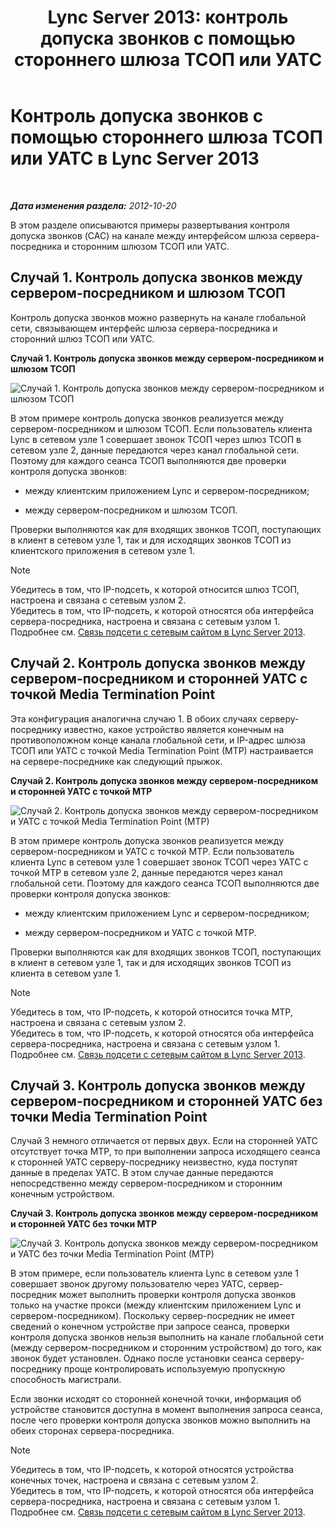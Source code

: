 ﻿---
title: 'Lync Server 2013: контроль допуска звонков с помощью стороннего шлюза ТСОП или УАТС'
TOCTitle: Контроль допуска звонков с помощью стороннего шлюза ТСОП или УАТС
ms:assetid: 95dc4ceb-bcad-48ee-86ec-af911727f853
ms:mtpsurl: https://technet.microsoft.com/ru-ru/library/Gg398762(v=OCS.15)
ms:contentKeyID: 49310567
ms.date: 05/19/2016
mtps_version: v=OCS.15
ms.translationtype: HT
---

# Контроль допуска звонков с помощью стороннего шлюза ТСОП или УАТС в Lync Server 2013

 

_**Дата изменения раздела:** 2012-10-20_

В этом разделе описываются примеры развертывания контроля допуска звонков (CAC) на канале между интерфейсом шлюза сервера-посредника и сторонним шлюзом ТСОП или УАТС.

## Случай 1. Контроль допуска звонков между сервером-посредником и шлюзом ТСОП

Контроль допуска звонков можно развернуть на канале глобальной сети, связывающем интерфейс шлюза сервера-посредника и сторонний шлюз ТСОП или УАТС.

**Случай 1. Контроль допуска звонков между сервером-посредником и шлюзом ТСОП**

![Случай 1. Контроль допуска звонков между сервером-посредником и шлюзом ТСОП](images/Gg398762.4bebf9ee-2732-4ea6-bbe5-0269b2903d8c(OCS.15).jpg "Случай 1. Контроль допуска звонков между сервером-посредником и шлюзом ТСОП")

В этом примере контроль допуска звонков реализуется между сервером-посредником и шлюзом ТСОП. Если пользователь клиента Lync в сетевом узле 1 совершает звонок ТСОП через шлюз ТСОП в сетевом узле 2, данные передаются через канал глобальной сети. Поэтому для каждого сеанса ТСОП выполняются две проверки контроля допуска звонков:

  - между клиентским приложением Lync и сервером-посредником;

  - между сервером-посредником и шлюзом ТСОП.

Проверки выполняются как для входящих звонков ТСОП, поступающих в клиент в сетевом узле 1, так и для исходящих звонков ТСОП из клиентского приложения в сетевом узле 1.

> [!note]  
> Убедитесь в том, что IP-подсеть, к которой относится шлюз ТСОП, настроена и связана с сетевым узлом 2.<br />Убедитесь в том, что IP-подсеть, к которой относятся оба интерфейса сервера-посредника, настроена и связана с сетевым узлом 1.<br />Подробнее см. <a href="lync-server-2013-associate-a-subnet-with-a-network-site.md">Связь подсети с сетевым сайтом в Lync Server 2013</a>.

## Случай 2. Контроль допуска звонков между сервером-посредником и сторонней УАТС с точкой Media Termination Point

Эта конфигурация аналогична случаю 1. В обоих случаях серверу-посреднику известно, какое устройство является конечным на противоположном конце канала глобальной сети, и IP-адрес шлюза ТСОП или УАТС с точкой Media Termination Point (MTP) настраивается на сервере-посреднике как следующий прыжок.

**Случай 2. Контроль допуска звонков между сервером-посредником и сторонней УАТС с точкой MTP**

![Случай 2. Контроль допуска звонков между сервером-посредником и УАТС с точкой Media Termination Point (MTP)](images/Gg398762.1c0b5263-c053-4cca-842f-85dd670760c8(OCS.15).jpg "Случай 2. Контроль допуска звонков между сервером-посредником и УАТС с точкой Media Termination Point (MTP)")

В этом примере контроль допуска звонков реализуется между сервером-посредником и УАТС с точкой MTP. Если пользователь клиента Lync в сетевом узле 1 совершает звонок ТСОП через УАТС с точкой MTP в сетевом узле 2, данные передаются через канал глобальной сети. Поэтому для каждого сеанса ТСОП выполняются две проверки контроля допуска звонков:

  - между клиентским приложением Lync и сервером-посредником;

  - между сервером-посредником и УАТС с точкой MTP.

Проверки выполняются как для входящих звонков ТСОП, поступающих в клиент в сетевом узле 1, так и для исходящих звонков ТСОП из клиента в сетевом узле 1.

> [!note]  
> Убедитесь в том, что IP-подсеть, к которой относится точка MTP, настроена и связана с сетевым узлом 2.<br />Убедитесь в том, что IP-подсеть, к которой относятся оба интерфейса сервера-посредника, настроена и связана с сетевым узлом 1.<br />Подробнее см. <a href="lync-server-2013-associate-a-subnet-with-a-network-site.md">Связь подсети с сетевым сайтом в Lync Server 2013</a>.

## Случай 3. Контроль допуска звонков между сервером-посредником и сторонней УАТС без точки Media Termination Point

Случай 3 немного отличается от первых двух. Если на сторонней УАТС отсутствует точка MTP, то при выполнении запроса исходящего сеанса к сторонней УАТС серверу-посреднику неизвестно, куда поступят данные в пределах УАТС. В этом случае данные передаются непосредственно между сервером-посредником и сторонним конечным устройством.

**Случай 3. Контроль допуска звонков между сервером-посредником и сторонней УАТС без точки MTP**

![Случай 3. Контроль допуска звонков между сервером-посредником и УАТС без точки Media Termination Point (MTP)](images/Gg398762.f4bcf800-3a68-4037-bb3f-adb2fdf50d32(OCS.15).jpg "Случай 3. Контроль допуска звонков между сервером-посредником и УАТС без точки Media Termination Point (MTP)")

В этом примере, если пользователь клиента Lync в сетевом узле 1 совершает звонок другому пользователю через УАТС, сервер-посредник может выполнить проверки контроля допуска звонков только на участке прокси (между клиентским приложением Lync и сервером-посредником). Поскольку сервер-посредник не имеет сведений о конечном устройстве при запросе сеанса, проверки контроля допуска звонков нельзя выполнить на канале глобальной сети (между сервером-посредником и сторонним устройством) до того, как звонок будет установлен. Однако после установки сеанса серверу-посреднику проще контролировать используемую пропускную способность магистрали.

Если звонки исходят со сторонней конечной точки, информация об устройстве становится доступна в момент выполнения запроса сеанса, после чего проверки контроля допуска звонков можно выполнить на обеих сторонах сервера-посредника.

> [!note]  
> Убедитесь в том, что IP-подсеть, к которой относятся устройства конечных точек, настроена и связана с сетевым узлом 2.<br />Убедитесь в том, что IP-подсеть, к которой относятся оба интерфейса сервера-посредника, настроена и связана с сетевым узлом 1.<br />Подробнее см. <a href="lync-server-2013-associate-a-subnet-with-a-network-site.md">Связь подсети с сетевым сайтом в Lync Server 2013</a>.

